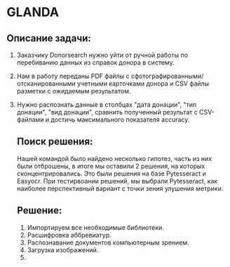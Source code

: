# GLANDA

  ## Описание задачи:
1. Заказчику Donorsearch нужно уйти от ручной работы по перебиванию данных из справок донора в систему.
2. Нам в работу переданы PDF файлы с сфотографированными/отсканированными учетными карточками донора и CSV файлы разметки с ожидаемым результатом.
3. Нужно распознать данные в столбцах "дата донации", "тип донации", "вид донации", сравнить полученный результат с CSV-файлами и достичь максимального показателя accuracy.

   ## Поиск решения:
   
   Нашей командой было найдено несколько гипотез, часть из них были отброшены, в итоге мы оставили 2 решения, на которых сконцентрировались. Это были решения на базе Pytesseract и Easyocr. При тестирвоании решений, мы выбрали Pytesseract, как наиболее перспективный вариант с точки зения улушения метрики.
   
   ## Решение:
   1. Импортируем все необходимые библиотеки.
   2. Расшифровка аббревиатур.
   3. Распознавание документов компьютерным зрением.
   4. Загрузка изображений.
   5. 
